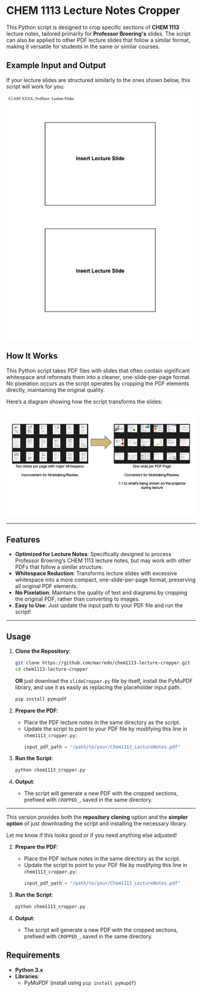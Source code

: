 # CHEM 1113 Lecture Notes Cropper

This Python script is designed to crop specific sections of **CHEM 1113** lecture notes, tailored primarily for **Professor Broering's** slides. The script can also be applied to other PDF lecture slides that follow a similar format, making it versatile for students in the same or similar courses.

## Example Input and Output

If your lecture slides are structured similarly to the ones shown below, this script will work for you:

<img src="willWorkIfYourLectureNotesLookLikeThis.jpg" alt="Example Lecture Notes Layout" width="500"/>

## How It Works

This Python script takes PDF files with slides that often contain significant whitespace and reformats them into a cleaner, one-slide-per-page format. No pixelation occurs as the script operates by cropping the PDF elements directly, maintaining the original quality.

Here’s a diagram showing how the script transforms the slides:

![Visual Diagram of Process](Presentation1.png)

---

## Features

- **Optimized for Lecture Notes**: Specifically designed to process Professor Broering’s CHEM 1113 lecture notes, but may work with other PDFs that follow a similar structure.
- **Whitespace Reduction**: Transforms lecture slides with excessive whitespace into a more compact, one-slide-per-page format, preserving all original PDF elements.
- **No Pixelation**: Maintains the quality of text and diagrams by cropping the original PDF, rather than converting to images.
- **Easy to Use**: Just update the input path to your PDF file and run the script!

---

## Usage

1. **Clone the Repository**:
   ```bash
   git clone https://github.com/marredo/chem1113-lecture-cropper.git
   cd chem1113-lecture-cropper
   ```

   **OR** just download the `slideCropper.py` file by itself, install the PyMuPDF library, and use it as easily as replacing the placeholder input path.

   ```bash
   pip install pymupdf
   ```

2. **Prepare the PDF**:
   - Place the PDF lecture notes in the same directory as the script.
   - Update the script to point to your PDF file by modifying this line in `chem1113_cropper.py`:
     ```python
     input_pdf_path = "/path/to/your/Chem1113_LectureNotes.pdf"
     ```

3. **Run the Script**:
   ```bash
   python chem1113_cropper.py
   ```

4. **Output**:
   - The script will generate a new PDF with the cropped sections, prefixed with `CROPPED_`, saved in the same directory.

---

This version provides both the **repository cloning** option and the **simpler option** of just downloading the script and installing the necessary library.

Let me know if this looks good or if you need anything else adjusted!

2. **Prepare the PDF**:
   - Place the PDF lecture notes in the same directory as the script.
   - Update the script to point to your PDF file by modifying this line in `chem1113_cropper.py`:
     ```python
     input_pdf_path = "/path/to/your/Chem1113_LectureNotes.pdf"
     ```

3. **Run the Script**:
   ```bash
   python chem1113_cropper.py
   ```

4. **Output**:
   - The script will generate a new PDF with the cropped sections, prefixed with `CROPPED_`, saved in the same directory.

## Requirements

- **Python 3.x**
- **Libraries**:
   - PyMuPDF (install using `pip install pymupdf`)
